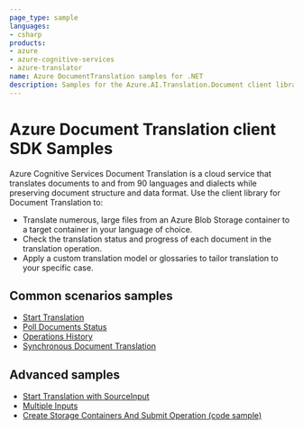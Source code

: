 ```yaml
---
page_type: sample
languages:
- csharp
products:
- azure
- azure-cognitive-services
- azure-translator
name: Azure DocumentTranslation samples for .NET
description: Samples for the Azure.AI.Translation.Document client library
---
```


# Azure Document Translation client SDK Samples
Azure Cognitive Services Document Translation is a cloud service that translates documents to and from 90 languages and dialects while preserving document structure and data format. Use the client library for Document Translation to:

* Translate numerous, large files from an Azure Blob Storage container to a target container in your language of choice.
* Check the translation status and progress of each document in the translation operation.
* Apply a custom translation model or glossaries to tailor translation to your specific case.

## Common scenarios samples
- [Start Translation](https://github.com/Azure/azure-sdk-for-net/blob/main/sdk/translation/Azure.AI.Translation.Document/samples/Sample1_StartTranslation.md)
- [Poll Documents Status](https://github.com/Azure/azure-sdk-for-net/blob/main/sdk/translation/Azure.AI.Translation.Document/samples/Sample2_PollIndividualDocuments.md)
- [Operations History](https://github.com/Azure/azure-sdk-for-net/blob/main/sdk/translation/Azure.AI.Translation.Document/samples/Sample3_OperationsHistory.md)
- [Synchronous Document Translation](https://github.com/Azure/azure-sdk-for-net/blob/main/sdk/translation/Azure.AI.Translation.Document/samples/Sample5_SynchronousTranslation.md)

## Advanced samples
- [Start Translation with SourceInput](https://github.com/Azure/azure-sdk-for-net/tree/main/sdk/translation/Azure.AI.Translation.Document/tests/samples/Sample_StartTranslationWithSourceInput.cs)
- [Multiple Inputs](https://github.com/Azure/azure-sdk-for-net/blob/main/sdk/translation/Azure.AI.Translation.Document/samples/Sample4_MultipleInputs.md)
- [Create Storage Containers And Submit Operation (code sample)](https://github.com/Azure/azure-sdk-for-net/tree/main/sdk/translation/Azure.AI.Translation.Document/tests/samples/Sample_StartTranslationWithAzureBlob.cs)

[README]: https://github.com/Azure/azure-sdk-for-net/blob/main/sdk/textanalytics/Azure.AI.TextAnalytics/README.md
